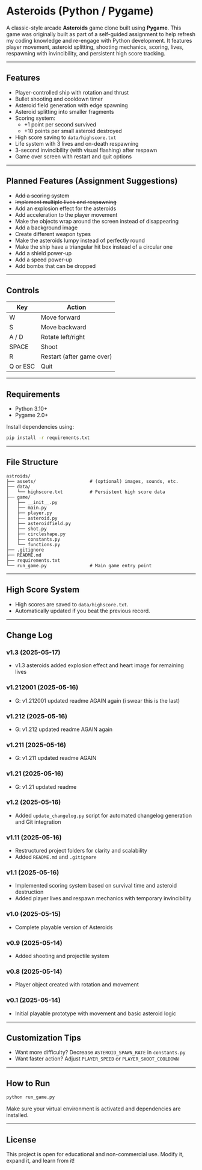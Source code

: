 # Asteroids (Python / Pygame)
<!-- Built as part of a personal assignment to refresh and rebuild foundational coding skills -->

A classic-style arcade **Asteroids** game clone built using **Pygame**. This game was originally built as part of a self-guided assignment to help refresh my coding knowledge and re-engage with Python development. It features player movement, asteroid splitting, shooting mechanics, scoring, lives, respawning with invincibility, and persistent high score tracking.

---

## Features

- Player-controlled ship with rotation and thrust
- Bullet shooting and cooldown timer
- Asteroid field generation with edge spawning
- Asteroid splitting into smaller fragments
- Scoring system:
  - +1 point per second survived
  - +10 points per small asteroid destroyed
- High score saving to `data/highscore.txt`
- Life system with 3 lives and on-death respawning
- 3-second invincibility (with visual flashing) after respawn
- Game over screen with restart and quit options

---

## Planned Features (Assignment Suggestions)
- ~~Add a scoring system~~
- ~~Implement multiple lives and respawning~~
- Add an explosion effect for the asteroids
- Add acceleration to the player movement
- Make the objects wrap around the screen instead of disappearing
- Add a background image
- Create different weapon types
- Make the asteroids lumpy instead of perfectly round
- Make the ship have a triangular hit box instead of a circular one
- Add a shield power-up
- Add a speed power-up
- Add bombs that can be dropped

---

## Controls

| Key         | Action                  |
|-------------|--------------------------|
| W           | Move forward             |
| S           | Move backward            |
| A / D       | Rotate left/right        |
| SPACE       | Shoot                    |
| R           | Restart (after game over)|
| Q or ESC    | Quit                     |

---

## Requirements

- Python 3.10+
- Pygame 2.0+

Install dependencies using:
```bash
pip install -r requirements.txt
```

---

## File Structure

```
astroids/
├── assets/                    # (optional) images, sounds, etc.
├── data/
│   └── highscore.txt          # Persistent high score data
├── game/
│   ├── __init__.py
│   ├── main.py
│   ├── player.py
│   ├── asteroid.py
│   ├── asteroidfield.py
│   ├── shot.py
│   ├── circleshape.py
│   ├── constants.py
│   └── functions.py
├── .gitignore
├── README.md
├── requirements.txt
└── run_game.py                # Main game entry point
```

---

## High Score System
- High scores are saved to `data/highscore.txt`.
- Automatically updated if you beat the previous record.

---

## Change Log

### v1.3 (2025-05-17)
- v1.3 asteroids added explosion effect and heart image for remaining lives

### v1.212001 (2025-05-16)
- G: v1.212001 updated readme AGAIN again (i swear this is the last)

### v1.212 (2025-05-16)
- G: v1.212 updated readme AGAIN again

### v1.211 (2025-05-16)
- G: v1.211 updated readme AGAIN

### v1.21 (2025-05-16)
- G: v1.21 updated readme

### v1.2 (2025-05-16)
- Added `update_changelog.py` script for automated changelog generation and Git integration

### v1.11 (2025-05-16)
- Restructured project folders for clarity and scalability
- Added `README.md` and `.gitignore`

### v1.1 (2025-05-16)
- Implemented scoring system based on survival time and asteroid destruction
- Added player lives and respawn mechanics with temporary invincibility

### v1.0 (2025-05-15)
- Complete playable version of Asteroids

### v0.9 (2025-05-14)
- Added shooting and projectile system

### v0.8 (2025-05-14)
- Player object created with rotation and movement

### v0.1 (2025-05-14)
- Initial playable prototype with movement and basic asteroid logic

---

## Customization Tips
- Want more difficulty? Decrease `ASTEROID_SPAWN_RATE` in `constants.py`
- Want faster action? Adjust `PLAYER_SPEED` or `PLAYER_SHOOT_COOLDOWN`

---

## How to Run

```bash
python run_game.py
```

Make sure your virtual environment is activated and dependencies are installed.

---

## License
This project is open for educational and non-commercial use. Modify it, expand it, and learn from it!